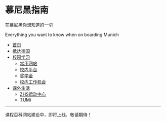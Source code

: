 # 慕尼黑指南
在慕尼黑你想知道的一切

Everything you want to know when on boarding Munich

* [首页](/)
* [抵达德国](/arrival/)
* [校园学习](/study/)
  * [常用网站](/study/common-website.md)
  * [校内平台](/study/platform.md)
  * [奖学金](/study/scholarships.md)
  * [校内工作机会](/study/in-school-job.md)
* [课外生活](/living/)
  * [ZHS运动中心](/living/sports-zhs.md)
  * [TUMi](/living/tumi)

-----
课程百科网站建设中，即将上线，敬请期待！


<!-- 建设者：<img src="_media/hanwen.jpeg" alt="Hanwen" style="zoom:3%;" />  [Hanwen](github.com/david990917) -->